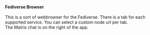 <b>Fediverse Browser</b><br>
<br>
This is a sort of webbrowser for the Fediverse. There is a tab for each supported service. You can select a custom node url per tab.<br>
The Matrix chat is on the right of the app.


